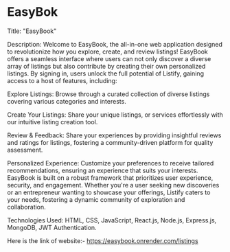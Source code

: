 # EasyBok

Title: "EasyBook"

Description:
Welcome to EasyBook, the all-in-one web application designed to revolutionize how you explore, create, and review listings! EasyBook offers a seamless interface where users can not only discover a diverse array of listings but also contribute by creating their own personalized listings. By signing in, users unlock the full potential of Listify, gaining access to a host of features, including:

Explore Listings:
Browse through a curated collection of diverse listings covering various categories and interests.

Create Your Listings:
Share your unique listings, or services effortlessly with our intuitive listing creation tool.

Review & Feedback: Share your experiences by providing insightful reviews and ratings for listings, fostering a community-driven platform for quality assessment.

Personalized Experience:
Customize your preferences to receive tailored recommendations, ensuring an experience that suits your interests.
EasyBook is built on a robust framework that prioritizes user experience, security, and engagement. Whether you're a user seeking new discoveries or an entrepreneur wanting to showcase your offerings, Listify caters to your needs, fostering a dynamic community of exploration and collaboration.

Technologies Used: HTML, CSS, JavaScript, React.js, Node.js, Express.js, MongoDB, JWT Authentication.

Here is the link of website:- https://easybook.onrender.com/listings
